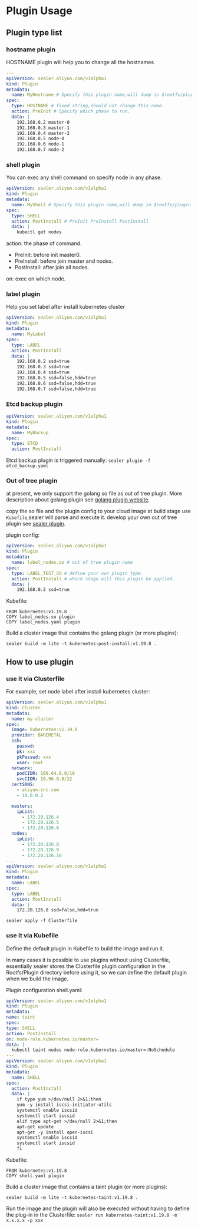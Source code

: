 # Plugin Usage

## Plugin type list

### hostname plugin

HOSTNAME plugin will help you to change all the hostnames

```yaml
---
apiVersion: sealer.aliyun.com/v1alpha1
kind: Plugin
metadata:
  name: MyHostname # Specify this plugin name,will dump in $rootfs/plugin dir.
spec:
  type: HOSTNAME # fixed string,should not change this name.
  action: PreInit # Specify which phase to run.
  data: |
    192.168.0.2 master-0
    192.168.0.3 master-1
    192.168.0.4 master-2
    192.168.0.5 node-0
    192.168.0.6 node-1
    192.168.0.7 node-2
```

### shell plugin

You can exec any shell command on specify node in any phase.

```yaml
apiVersion: sealer.aliyun.com/v1alpha1
kind: Plugin
metadata:
  name: MyShell # Specify this plugin name,will dump in $rootfs/plugin dir.
spec:
  type: SHELL
  action: PostInstall # PreInit PreInstall PostInstall
  data: |
    kubectl get nodes
```

action: the phase of command.

* PreInit: before init master0.
* PreInstall: before join master and nodes.
* PostInstall: after join all nodes.

on: exec on which node.

### label plugin

Help you set label after install kubernetes cluster

```yaml
apiVersion: sealer.aliyun.com/v1alpha1
kind: Plugin
metadata:
  name: MyLabel
spec:
  type: LABEL
  action: PostInstall
  data: |
    192.168.0.2 ssd=true
    192.168.0.3 ssd=true
    192.168.0.4 ssd=true
    192.168.0.5 ssd=false,hdd=true
    192.168.0.6 ssd=false,hdd=true
    192.168.0.7 ssd=false,hdd=true
```

### Etcd backup plugin

```yaml
apiVersion: sealer.aliyun.com/v1alpha1
kind: Plugin
metadata:
  name: MyBackup
spec:
  type: ETCD
  action: PostInstall
```

Etcd backup plugin is triggered manually: `sealer plugin -f etcd_backup.yaml`

### Out of tree plugin

at present, we only support the golang so file as out of tree plugin. More description about golang plugin
see [golang plugin website](https://pkg.go.dev/plugin).

copy the so file and the plugin config to your cloud image at build stage use `Kubefile`,sealer will parse and execute
it. develop your own out of tree plugin see [sealer plugin](../advanced/develop-plugin.md).

plugin config:

```yaml
apiVersion: sealer.aliyun.com/v1alpha1
kind: Plugin
metadata:
  name: label_nodes.so # out of tree plugin name
spec:
  type: LABEL_TEST_SO # define your own plugin type.
  action: PostInstall # which stage will this plugin be applied.
  data: |
    192.168.0.2 ssd=true
```

Kubefile:

```shell script
FROM kubernetes:v1.19.8
COPY label_nodes.so plugin
COPY label_nodes.yaml plugin
```

Build a cluster image that contains the golang plugin (or more plugins):

```shell script
sealer build -m lite -t kubernetes-post-install:v1.19.8 .
```

## How to use plugin

### use it via Clusterfile

For example, set node label after install kubernetes cluster:

```yaml
apiVersion: sealer.aliyun.com/v1alpha1
kind: Cluster
metadata:
  name: my-cluster
spec:
  image: kubernetes:v1.19.8
  provider: BAREMETAL
  ssh:
    passwd:
    pk: xxx
    pkPasswd: xxx
    user: root
  network:
    podCIDR: 100.64.0.0/10
    svcCIDR: 10.96.0.0/22
  certSANS:
    - aliyun-inc.com
    - 10.0.0.2

  masters:
    ipList:
      - 172.20.126.4
      - 172.20.126.5
      - 172.20.126.6
  nodes:
    ipList:
      - 172.20.126.8
      - 172.20.126.9
      - 172.20.126.10
---
apiVersion: sealer.aliyun.com/v1alpha1
kind: Plugin
metadata:
  name: LABEL
spec:
  type: LABEL
  action: PostInstall
  data: |
    172.20.126.8 ssd=false,hdd=true
```

```shell script
sealer apply -f Clusterfile
```

### use it via Kubefile

Define the default plugin in Kubefile to build the image and run it.

In many cases it is possible to use plugins without using Clusterfile, essentially sealer stores the Clusterfile plugin
configuration in the Rootfs/Plugin directory before using it, so we can define the default plugin when we build the
image.

Plugin configuration shell.yaml:

```yaml
apiVersion: sealer.aliyun.com/v1alpha1
kind: Plugin
metadata:
name: taint
spec:
type: SHELL
action: PostInstall
on: node-role.kubernetes.io/master=
data: |
  kubectl taint nodes node-role.kubernetes.io/master=:NoSchedule
---
apiVersion: sealer.aliyun.com/v1alpha1
kind: Plugin
metadata:
  name: SHELL
spec:
  action: PostInstall
  data: |
    if type yum >/dev/null 2>&1;then
    yum -y install iscsi-initiator-utils
    systemctl enable iscsid
    systemctl start iscsid
    elif type apt-get >/dev/null 2>&1;then
    apt-get update
    apt-get -y install open-iscsi
    systemctl enable iscsid
    systemctl start iscsid
    fi
```

Kubefile:

```shell script
FROM kubernetes:v1.19.8
COPY shell.yaml plugin
```

Build a cluster image that contains a taint plugin (or more plugins):

```shell script
sealer build -m lite -t kubernetes-taint:v1.19.8 .
```

Run the image and the plugin will also be executed without having to define the plug-in in the Clusterfile:
`sealer run kubernetes-taint:v1.19.8 -m x.x.x.x -p xxx`
